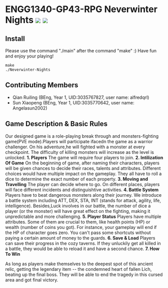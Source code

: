 # ENGG1340-GP43-RPG Neverwinter Nights ![](https://img.shields.io/badge/License-HKU-yellow) ![](https://img.shields.io/badge/Course-ENGG1340-blue)
## Install
Please use the command "./main" after the command "make" :)
Have fun and enjoy your playing!
```
make
./Neverwinter-Nights
```
## Contributing Members
- Qian Ruiling (BEng, Year 1, UID:3035767827, user name: alfredqrl)
- Sun Xiaopeng (BEng, Year 1, UID:3035770642, user name: Angelasun2002)
## Game Description & Basic Rules
Our designed game is a role-playing break through and monsters-fighting game(PVE mode).Players will participate ifacedn the game as a warrior challenger. On his adventure,he will fighted with a monster at every checkpoint. The difficulty of killing monsters will increase as the level is unlocked.
**1. Players**
The game will require four players to join.
**2. Intilization Of Game**
On the beginning of game, after naming their characters, players will be given chances to decide their races, talents and attributes. Different choices would have multiple impact on the gameplay. They all have to roll a dice to determine the exact number of each property. 
**3. Moving and Travelling**
The player can decide where to go. On different places, players will face different incidents and distinguishtive activities.
**4. Battle System**
Players have to beat dangerous monsters along their journey. We introduce a battle system including ATT, DEX, STA, INT (stands for attack, agility, life, intelligence). Besides,Luck involves in our battle, the number of dice a player (or the monster) will have great effect on the fighting, making it unpredictable and more challenging.
**5. Player Status**
Players have multiple attributes. Some of them are crucial to them, like health points (HP) or wealth (number of coins you got). For instance, your gameplay will end if the HP of character goes zero. You can't pass some shortcuts without paying a certain amount of money to the guards.
**6. Save & Load**
Players can save their progress in the cozy taverns. If they unluckily get all killed in a battle, they would be able to reload it and have a second chance.
**7. How To Win**

As long as players make themselves to the deepest spot of this ancient relic, getting the legendary item -- the condemned heart of fallen Lich, beating up the final boss. They will be able to end the tragedy in this cursed area and got final victory.

